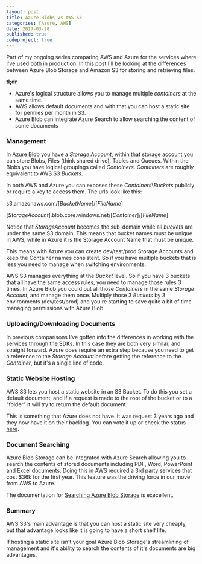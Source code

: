 ```yaml
---
layout: post
title: Azure Blobs vs AWS S3
categories: [Azure, AWS]
date: 2017-03-28
published: true
codeproject: true
---
```


Part of my ongoing series comparing AWS and Azure for the services where I've used both in production. In this post I'll be looking at the differences between Azure Blob Storage and Amazon S3 for storing and retrieving files. 

**tl;dr**

- Azure's logical structure allows you to manage multiple *containers* at the same time. 
- AWS allows default documents and with that you can host a static site for pennies per month in S3.
- Azure Blob can integrate Azure Search to allow searching the content of some documents   

<!--more-->

### Management
In Azure Blob you have a *Storage Account*, within that storage account you can store Blobs, Files (think shared drive), Tables and Queues.  Within the Blobs you have logical groupings called *Containers*.  *Containers* are roughly equivalent to AWS S3 *Buckets*.

In both AWS and Azure you can exposes these *Containers*\\*Buckets* publicly or require a key to access them. The urls look like this:

s3.amazonaws.com/[*BucketName*]/[*FileName*]

[*StorageAccount*].blob.core.windows.net/[*Container*]/[*FileName*]

Notice that *StorageAccount* becomes the sub-domain while all *buckets* are under the same S3 domain. This means that bucket names must be unique in AWS, while in Azure it is the Storage Account Name that must be unique.

This means with Azure you can create dev/test/prod Storage Accounts and keep the Container names consistent. So if you have multiple buckets that is less you need to manage when switching environments.

AWS S3 manages everything at the *Bucket* level. So if you have 3 buckets that all have the same access rules, you need to manage those rules 3 times. In Azure Blob you could put all those *Containers* in the same *Storage Account*, and manage them once. Multiply those 3 *Buckets* by 3 environments (dev/test/prod) and you're starting to save quite a bit of time managing permissions with Azure Blob.

### Uploading/Downloading Documents

In previous comparisons I've gotten into the differences in working with the services through the SDKs. In this case they are both very similar, and straight forward. Azure does require an extra step because you need to get a reference to the *Storage Account* before getting the reference to the *Container*, but it's a single line of code.

### Static Website Hosting

AWS S3 lets you host a static website in an S3 Bucket. To do this you set a default document, and if a request is made to the root of the bucket or to a "folder" it will try to return the default document. 

This is something that Azure does not have. It was request 3 years ago and they now have it on their backlog. You can vote it up or check the status [here](https://feedback.azure.com/forums/217298-storage/suggestions/6417741-static-website-hosting-in-azure-blob-storage).

### Document Searching

Azure Blob Storage can be integrated with Azure Search allowing you to search the contents of stored documents including PDF, Word, PowerPoint and Excel documents. Doing this in AWS required a 3rd party services that cost $36k for the first year. This feature was the driving force in our move from AWS to Azure.

The documentation for [Searching Azure Blob Storage](/2016/10/aws-cloudsearch-to-azure-search/) is execellent.

### Summary

AWS S3's main advantage is that you can host a static site very cheaply, but that advantage looks like it is going to have a short shelf life. 

If hosting a static site isn't your goal Azure Blob Storage's streamlining of management and it's ability to search the contents of it's documents are big advantages.  







